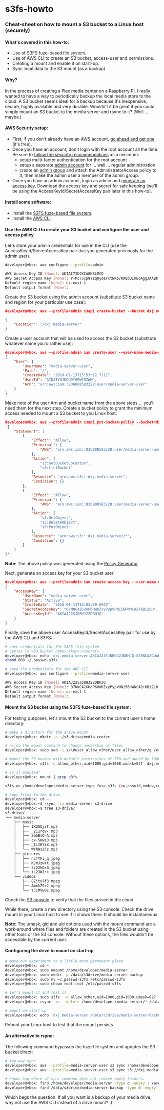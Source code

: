 # s3fs-howto
### Cheat-sheet on how to mount a S3 bucket to a Linux host (securely)

#### What's covered in this how-to: ####

* Use of S3FS fuze-based file system.
* Use of AWS CLI to create an S3 bucket, access-user and permissions.
* Creating a mount and enable it on start-up.
* Sync local data to the S3 mount (as a backup)

#### Why? ####

In the process of creating a Plex media center on a Raspberry Pi, I really wanted to have a way to periodically backup the local media store to the cloud. A S3 bucket seems ideal for a backup because it's inexpensive, secure, highly available and very durable. Wouldn't it be great if you could simply mount an S3 bucket to the media server and rsync to it? (Well ... maybe.)

#### AWS Security setup: ####
* First, if you don't already have an AWS account, [go ahead and get one](https://aws.amazon.com/s3/) (it's free).
* Once you have an account, don't login with the root account all the time. Be sure to [follow the security recommendations](https://console.aws.amazon.com/iam/home#/home) as a minimum:
  * setup multi-factor authentication for the root account
  * setup a separate [admin account](https://console.aws.amazon.com/iam/home#/users) for ... well ... regular administration.
  * create an [admin group](https://console.aws.amazon.com/iam/home#/groups) and attach the AdministratorAccess policy to it, then make the admin user a member of the admin group.
* Once you have an admin account, login as admin and [generate an access key](https://docs.aws.amazon.com/IAM/latest/UserGuide/id_credentials_access-keys.html?icmpid=docs_iam_console). Download the access key and secret for safe keeping (we'll be using the AccessKeyId/SecretAccessKey pair later in this how-to).

#### Install some software: ####

* Install the [S3FS fuze-based file system](https://github.com/s3fs-fuse/s3fs-fuse).
* Install the [AWS CLI](https://docs.aws.amazon.com/cli/latest/userguide/installing.html).

#### Use the AWS CLI to create your S3 bucket and configure the user and access policy ####

Let's store your admin credentials for use in the CLI (use the AccessKeyId/SecretAccessKey pair that you generated previously for the admin user).

```bash
developer@vbox: aws configure --profile=admin

AWS Access Key ID [None]: AKIAI7IDCKIAGKSLMCQ
AWS Secret Access Key [None]: r+Mc7ucp9YzqOyoeYxtNKb/8RQqOImBoAggJAABk
Default region name [None]: us-east-1
Default output format [None]:
```
Create the S3 bucket using the admin account (substitute S3 bucket name and region for your particular use case):

```json
developer@vbox: aws --profile=admin s3api create-bucket --bucket dxj.media-server --region us-east-1

{
    "Location": "/dxj.media-server"
}
```
Create a user account that will be used to access the S3 bucket (substitute whatever name you'd rather use):
```json
developer@vbox: aws --profile=admin iam create-user --user-name=media-server-user
{
    "User": {
        "UserName": "media-server-user",
        "Path": "/",
        "CreateDate": "2018-01-13T15:53:12.711Z",
        "UserId": "AIDAIYUJKOUDY6RWCRZWM",
        "Arn": "arn:aws:iam::836808583228:user/media-server-user"
    }
}
```

Make note of the user Arn and bucket name from the above steps ... you'll need them for the next step. Create a bucket policy to grant the minimum access needed to mount a S3 bucket to you Linux host.

```json
developer@vbox: aws --profile=admin s3api put-bucket-policy --bucket=dxj.media-server --policy \
'{
    "Statement": [
        {
            "Effect": "Allow",
            "Principal": {
                "AWS": "arn:aws:iam::836808583228:user/media-server-user"
            },
            "Action": [
                "s3:GetBucketLocation",
                "s3:ListBucket"
            ],
            "Resource": "arn:aws:s3:::dxj.media-server",
            "Condition": {}
        },
        {
            "Effect": "Allow",
            "Principal": {
                "AWS": "arn:aws:iam::836808583228:user/media-server-user"
            },
            "Action": [
                "s3:GetObject",
                "s3:DeleteObject",
                "s3:PutObject"
            ],
            "Resource": "arn:aws:s3:::dxj.media-server/*",
            "Condition": {}
        }
    ]
}'
```
**Note:** The above policy was generated using the [Policy Generator](http://awspolicygen.s3.amazonaws.com/policygen.html).

Next, generate an access key for your S3 bucket user:

```json
developer@vbox: aws --profile=admin iam create-access-key --user-name media-server-user
{
    "AccessKey": {
        "UserName": "media-server-user",
        "Status": "Active",
        "CreateDate": "2018-01-13T16:03:09.094Z",
        "SecretAccessKey": "87NNCA2GUoP6HWDZxyPypVHN156HWNCA2+bBi2LH",
        "AccessKeyId": "AKIAJ22SJDBHJ22DBHJQ"
    }
}
```

Finally, save the above user AccessKeyId/SecretAccessKey pair for use by the AWS CLI and S3FS:

```bash
# save credentials for the S3FS file system
# syntax is <S3 bucket name>:<key>:<secret>
developer@vbox: echo 'dxj.media-server:AKIAJ22SJDBHJ22DBHJQ:87NNCA2GUoP6HWDZxyPypVHN156HWNCA2+bBi2LH' >> ~/.passwd-s3fs
chmod 600 ~/.passwd-s3fs

# save the credentials for the AWS CLI
developer@vbox: aws configure --profile=media-server-user

AWS Access Key ID [None]: AKIAJ22SJDBHJ22DBHJQ
AWS Secret Access Key [None]: 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
Default region name [None]: us-east-1
Default output format [None]:
```

#### Mount the S3 bucket using the S3FS fuze-based file system: ####

For testing purposes, let's mount the S3 bucket to the current user's home directory:

```bash
# make a directory for the drive mount
developer@vbox: mkdir -p ~/s3-drive/media-center

# allow the mount command to change ownership of files
developer@vbox: sudo sed -i s/\#user_allow_other/user_allow_other/g /etc/fuse.conf

# mount the S3 bucket with default permissions of 750 and owned by 1000:1000
developer@vbox: s3fs -o allow_other,uid=1000,gid=1000,umask=027  dxj.media-server /home/developer/media-server

# is it mounted?
developer@vbox: mount | grep s3fs

s3fs on /home/developer/media-server type fuse.s3fs (rw,nosuid,nodev,relatime,user_id=1000,group_id=1000)

# copy files to the drive
developer@vbox: cd ~
developer@vbox:~$ rsync -rz media-server s3-drive
developer@vbox:~$ tree s3-drive/
s3-drive/
└── media-server
    ├── music
    │   ├── 1X28UjzT.mp3
    │   ├── _211rqv-.mp3
    │   ├── 3m5BvQ-A.mp3
    │   ├── cx-5Hwz0.mp3
    │   ├── _IiIHYiX.mp3
    │   └── WYhWs25z.mp3
    ├── pictures
    │   ├── hcTYFi_q.jpeg
    │   ├── KJmJzwYt.jpeg
    │   ├── Sz22kOxB.jpeg
    │   └── tL2JW2rc.jpeg
    └── videos
        ├── 8Zjty7f3.mpeg
        ├── AmmkZ9r2.mpeg
        └── tJiMVwOz.mpeg
```
Check the [S3 console](https://s3.console.aws.amazon.com/s3) to verify that the files arrived in the cloud.

While there, create a new directory using the S3 console. Check the drive mount in your Linux host to see if it shows there. It should be instantaneous.

**Note:** The umask, gid and uid options used with the mount command are a work-around where files and folders are created in the S3 bucket using other tools or the S3 console. Without these options, the files wouldn't be accessible by the current user.

#### Configuring the drive to mount on start-up
```bash
# move our experiment to a little more permanent place
developer@vbox: cd ~
developer@vbox: sudo umount /home/developer/media-server
developer@vbox: sudo mkdir -p /data/s3drive/media-server-backup
developer@vbox: sudo mv ~/.passwd-s3fs /etc/passwd-s3fs
developer@vbox: sudo chown root:root /etc/passwd-s3fs

# let's mount it and test it
developer@vbox: sudo s3fs  -o allow_other,uid=1000,gid=1000,umask=027  dxj.media-server /data/s3drive/media-server-backup
developer@vbox: rsync -rz --delete /home/developer/media-server/* /data/s3drive/media-server-backup/*

# mount on start-up
developer@vbox: echo 'dxj.media-server /data/s3drive/media-server-backup fuse.s3fs _netdev,allow_other,uid=1000,gid=1000,umask=027 0 0' | sudo tee --append /etc/fstab
```
Reboot your Linux host to test that the mount persists.

#### An alternative to rsync: ####

The following command bypasses the fuze file system and updates the S3 bucket direct:

```bash
# two-way sync
developer@vbox: aws --profile=media-server-user s3 sync /home/developer/media-server s3://dxj.media-server --delete
developer@vbox: aws --profile=media-server-user s3 sync s3://dxj.media-server /home/developer/media-server --delete

# known bug where s3 sync command does not remove empty folders.
developer@vbox: find /home/developer/media-server -type d -empty | xargs rm -rf
developer@vbox: find /data/s3drive/media-server-backup -type d -empty | xargs rm -rf
```

Which begs the question: If all you want is a backup of your media drive, why not use the AWS CLI instead of a drive mount? :)

